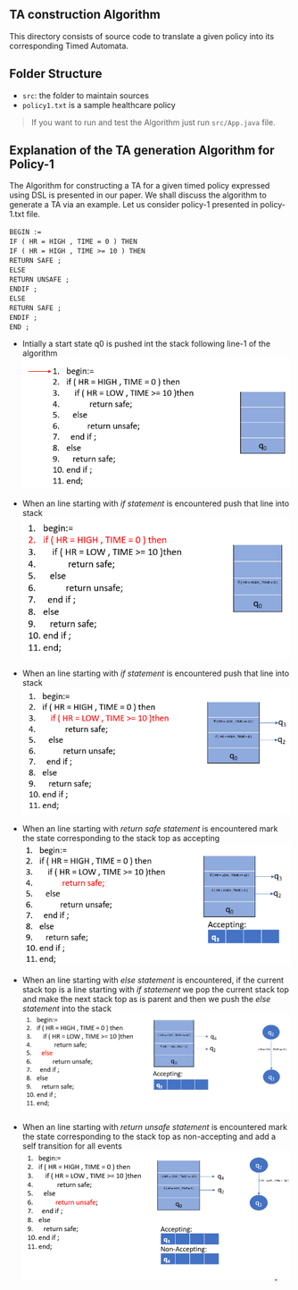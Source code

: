 ## TA construction Algorithm

This directory consists of source code to translate a given policy into its corresponding Timed Automata.

## Folder Structure


- `src`: the folder to maintain sources
- `policy1.txt` is a sample healthcare policy

> If you want to run and test the Algorithm just run `src/App.java` file.


## Explanation of the TA generation Algorithm for Policy-1

The Algorithm for constructing a TA for a given timed policy expressed using DSL is presented in our paper. We shall discuss the algorithm to generate a TA via an example. Let us consider policy-1 presented in policy-1.txt file.


 ` BEGIN := `<br />
  `IF ( HR = HIGH , TIME = 0 ) THEN `<br />
  `IF ( HR = HIGH , TIME >= 10 ) THEN `<br />
  `RETURN SAFE ;` <br />
  `ELSE `<br />
  `RETURN UNSAFE ;` <br />
  `ENDIF ; `<br />
  `ELSE `<br />
  `RETURN SAFE ;` <br />
 ` ENDIF ; `<br />
 ` END ; `<br />

- Intially a start state q0 is pushed int the stack following line-1 of the algorithm
  ![alt text](https://github.com/rahulpr22/Runtime-Health-Monitoring-System/blob/master/taAlgo/images/1.png)
 
- When an line starting with *if statement* is encountered push that line into stack
  ![alt text](https://github.com/rahulpr22/Runtime-Health-Monitoring-System/blob/master/taAlgo/images/2.png)
 
- When an line starting with *if statement* is encountered push that line into stack
  ![alt text](https://github.com/rahulpr22/Runtime-Health-Monitoring-System/blob/master/taAlgo/images/3.png)
 
- When an line starting with *return safe statement* is encountered mark the state corresponding to the stack top as accepting
  ![alt text](https://github.com/rahulpr22/Runtime-Health-Monitoring-System/blob/master/taAlgo/images/4.png)
 
 - When an line starting with *else statement* is encountered, if the current stack top is a line starting with *if statement* we pop the current stack top and make the next stack top as is parent and then we push the *else statement* into the stack 
  ![alt text](https://github.com/rahulpr22/Runtime-Health-Monitoring-System/blob/master/taAlgo/images/5.png)

- When an line starting with *return unsafe statement* is encountered mark the state corresponding to the stack top as non-accepting and add a self transition for all events
  ![alt text](https://github.com/rahulpr22/Runtime-Health-Monitoring-System/blob/master/taAlgo/images/6.png)
